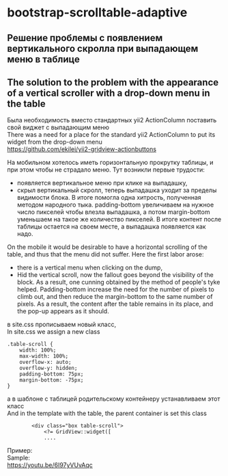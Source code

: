 # bootstrap-scrolltable-adaptive
## Решение проблемы с появлением вертикального скролла при выпадающем меню в таблице<br>
## The solution to the problem with the appearance of a vertical scroller with a drop-down menu in the table

Была необходимость вместо стандартных yii2 ActionColumn поставить свой виджет с выпадающим меню<br>
There was a need for a place for the standard yii2 ActionColumn to put its widget from the drop-down menu<br>
https://github.com/ekilei/yii2-gridview-actionbuttons

На мобильном хотелось иметь горизонтальную прокрутку таблицы, и при этом чтобы не страдало меню.
Тут возникли первые трудости:
- появляется вертикальное меню при клике на выпадашку,
- скрыл вертикальный скролл, теперь выпадашка уходит за пределы видимости блока.
В итоге помогла одна хитрость, полученная методом народного тыка.
padding-bottom увеличиваем на нужное число пикселей чтобы влезла выпадашка, а потом margin-bottom уменьшаем на такое же количество пикселей. В итоге контент после таблицы остается на своем месте, а выпадашка появляется как надо.

On the mobile it would be desirable to have a horizontal scrolling of the table, and thus that the menu did not suffer.
Here the first labor arose:
- there is a vertical menu when clicking on the dump,
- Hid the vertical scroll, now the fallout goes beyond the visibility of the block.
As a result, one cunning obtained by the method of people's tyke helped.
Padding-bottom increase the need for the number of pixels to climb out, and then reduce the margin-bottom to the same number of pixels. As a result, the content after the table remains in its place, and the pop-up appears as it should.

в site.css прописываем новый класс,<br>
In site.css we assign a new class

```$xslt
.table-scroll {
    width: 100%;
    max-width: 100%;
    overflow-x: auto;
    overflow-y: hidden;
    padding-bottom: 75px;
    margin-bottom: -75px;
}
```

а в шаблоне с таблицей родительскому контейнеру устанавливаем этот класс<br>
And in the template with the table, the parent container is set this class
```$xslt
        <div class="box table-scroll">
            <?= GridView::widget([
            ....
```

Пример:<br>
Sample:<br>
https://youtu.be/6I97yVUvAqc
